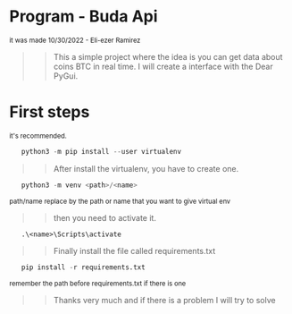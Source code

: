 # Program - Buda Api
<sub>it was made 10/30/2022 - Eli-ezer Ramirez<sub>

>> This a simple project where the idea is you can get data about coins BTC in real time. I will create a interface with the Dear PyGui. 

# First steps
<sub>it's recommended.<sub>

```python
   python3 -m pip install --user virtualenv
```

>> After install the virtualenv,  you have to create one.

```python
   python3 -m venv <path>/<name> 
```
<sub>path/name replace by the path or name that you want to give virtual env<sub>

>> then you need to activate it.

```bach
   .\<name>\Scripts\activate
```

>> Finally install the file called requirements.txt 

```python
   pip install -r requirements.txt
```
<sub>remember the path before requirements.txt if there is one<sub>


>> Thanks very much and if there is a problem I will try to solve